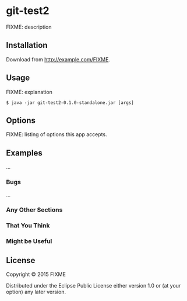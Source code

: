 # git-test2

FIXME: description

## Installation

Download from http://example.com/FIXME.

## Usage

FIXME: explanation

    $ java -jar git-test2-0.1.0-standalone.jar [args]

## Options

FIXME: listing of options this app accepts.

## Examples

...

### Bugs

...

### Any Other Sections
### That You Think
### Might be Useful

## License

Copyright © 2015 FIXME

Distributed under the Eclipse Public License either version 1.0 or (at
your option) any later version.
